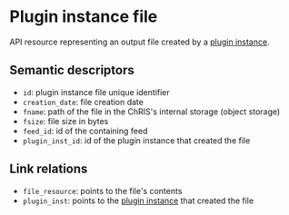# Plugin instance file

API resource representing an output file created by a [plugin instance](plugininstance.md).


## Semantic descriptors

* `id`: plugin instance file unique identifier
* `creation_date`: file creation date
* `fname`: path of the file in the ChRIS's internal storage (object storage)
* `fsize`: file size in bytes
* `feed_id`: id of the containing feed
* `plugin_inst_id`: id of the plugin instance that created the file


## Link relations

* `file_resource`: points to the file's contents
* `plugin_inst`: points to the [plugin instance](plugininstance.md) that created the file
